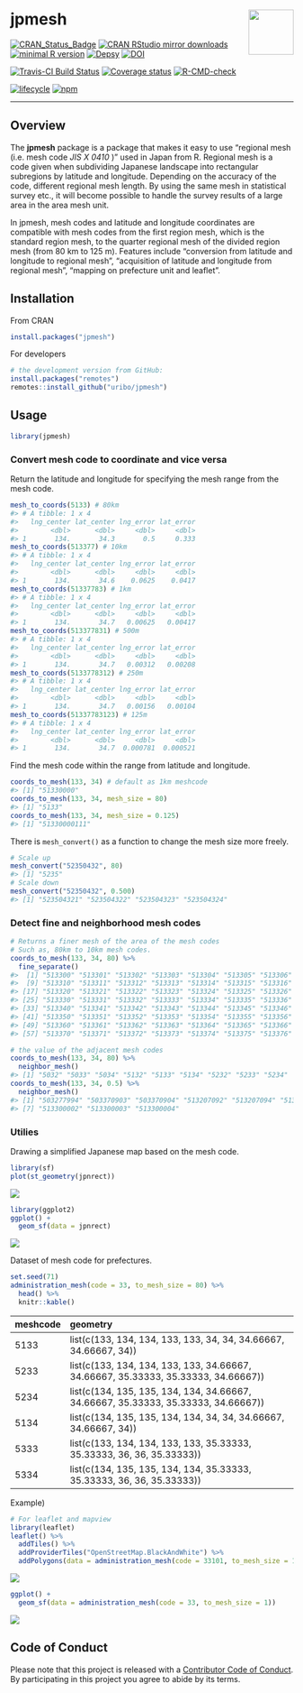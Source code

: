 
<!-- README.md is generated from README.Rmd. Please edit that file -->

# jpmesh <img src="man/figures/logo.png" align="right" width="80px" />

[![CRAN\_Status\_Badge](https://www.r-pkg.org/badges/version/jpmesh)](https://cran.r-project.org/package=jpmesh)
[![CRAN RStudio mirror
downloads](https://cranlogs.r-pkg.org/badges/jpmesh?color=FF5254)](https://cran.r-project.org/package=jpmesh)
[![minimal R
version](https://img.shields.io/badge/R%3E%3D-3.1.0-blue.svg)](https://cran.r-project.org/)
[![Depsy](http://depsy.org/api/package/cran/jpmesh/badge.svg)](http://depsy.org/package/r/jpmesh)
[![DOI](https://zenodo.org/badge/DOI/10.5281/zenodo.1185742.svg)](https://doi.org/10.5281/zenodo.1185742)

[![Travis-CI Build
Status](https://travis-ci.org/uribo/jpmesh.svg?branch=master)](https://travis-ci.org/uribo/jpmesh)
[![Coverage
status](https://codecov.io/gh/uribo/jpmesh/branch/master/graph/badge.svg)](https://codecov.io/github/uribo/jpmesh?branch=master)
[![R-CMD-check](https://github.com/uribo/jpmesh/workflows/R-CMD-check/badge.svg)](https://github.com/uribo/jpmesh/actions?query=workflow%3AR-CMD-check)

[![lifecycle](https://img.shields.io/badge/lifecycle-maturing-blue.svg?style=for-the-badge)](https://www.tidyverse.org/lifecycle/#maturing)
[![npm](https://img.shields.io/npm/l/express.svg?style=for-the-badge)](https://github.com/uribo/jpmesh)

-----

## Overview

The **jpmesh** package is a package that makes it easy to use “regional
mesh (i.e. mesh code *JIS X 0410* )” used in Japan from R. Regional mesh
is a code given when subdividing Japanese landscape into rectangular
subregions by latitude and longitude. Depending on the accuracy of the
code, different regional mesh length. By using the same mesh in
statistical survey etc., it will become possible to handle the survey
results of a large area in the area mesh unit.

In jpmesh, mesh codes and latitude and longitude coordinates are
compatible with mesh codes from the first region mesh, which is the
standard region mesh, to the quarter regional mesh of the divided region
mesh (from 80 km to 125 m). Features include “conversion from latitude
and longitude to regional mesh”, “acquisition of latitude and longitude
from regional mesh”, “mapping on prefecture unit and leaflet”.

## Installation

From CRAN

``` r
install.packages("jpmesh")
```

For developers

``` r
# the development version from GitHub:
install.packages("remotes")
remotes::install_github("uribo/jpmesh")
```

## Usage

``` r
library(jpmesh)
```

### Convert mesh code to coordinate and vice versa

Return the latitude and longitude for specifying the mesh range from the
mesh code.

``` r
mesh_to_coords(5133) # 80km
#> # A tibble: 1 x 4
#>   lng_center lat_center lng_error lat_error
#>        <dbl>      <dbl>     <dbl>     <dbl>
#> 1       134.       34.3       0.5     0.333
mesh_to_coords(513377) # 10km
#> # A tibble: 1 x 4
#>   lng_center lat_center lng_error lat_error
#>        <dbl>      <dbl>     <dbl>     <dbl>
#> 1       134.       34.6    0.0625    0.0417
mesh_to_coords(51337783) # 1km
#> # A tibble: 1 x 4
#>   lng_center lat_center lng_error lat_error
#>        <dbl>      <dbl>     <dbl>     <dbl>
#> 1       134.       34.7   0.00625   0.00417
mesh_to_coords(513377831) # 500m
#> # A tibble: 1 x 4
#>   lng_center lat_center lng_error lat_error
#>        <dbl>      <dbl>     <dbl>     <dbl>
#> 1       134.       34.7   0.00312   0.00208
mesh_to_coords(5133778312) # 250m
#> # A tibble: 1 x 4
#>   lng_center lat_center lng_error lat_error
#>        <dbl>      <dbl>     <dbl>     <dbl>
#> 1       134.       34.7   0.00156   0.00104
mesh_to_coords(51337783123) # 125m
#> # A tibble: 1 x 4
#>   lng_center lat_center lng_error lat_error
#>        <dbl>      <dbl>     <dbl>     <dbl>
#> 1       134.       34.7  0.000781  0.000521
```

Find the mesh code within the range from latitude and longitude.

``` r
coords_to_mesh(133, 34) # default as 1km meshcode
#> [1] "51330000"
coords_to_mesh(133, 34, mesh_size = 80)
#> [1] "5133"
coords_to_mesh(133, 34, mesh_size = 0.125)
#> [1] "51330000111"
```

There is `mesh_convert()` as a function to change the mesh size more
freely.

``` r
# Scale up
mesh_convert("52350432", 80)
#> [1] "5235"
# Scale down
mesh_convert("52350432", 0.500)
#> [1] "523504321" "523504322" "523504323" "523504324"
```

### Detect fine and neighborhood mesh codes

``` r
# Returns a finer mesh of the area of the mesh codes
# Such as, 80km to 10km mesh codes.
coords_to_mesh(133, 34, 80) %>% 
  fine_separate()
#>  [1] "513300" "513301" "513302" "513303" "513304" "513305" "513306" "513307"
#>  [9] "513310" "513311" "513312" "513313" "513314" "513315" "513316" "513317"
#> [17] "513320" "513321" "513322" "513323" "513324" "513325" "513326" "513327"
#> [25] "513330" "513331" "513332" "513333" "513334" "513335" "513336" "513337"
#> [33] "513340" "513341" "513342" "513343" "513344" "513345" "513346" "513347"
#> [41] "513350" "513351" "513352" "513353" "513354" "513355" "513356" "513357"
#> [49] "513360" "513361" "513362" "513363" "513364" "513365" "513366" "513367"
#> [57] "513370" "513371" "513372" "513373" "513374" "513375" "513376" "513377"

# the value of the adjacent mesh codes
coords_to_mesh(133, 34, 80) %>% 
  neighbor_mesh()
#> [1] "5032" "5033" "5034" "5132" "5133" "5134" "5232" "5233" "5234"
coords_to_mesh(133, 34, 0.5) %>% 
  neighbor_mesh()
#> [1] "503277994" "503370903" "503370904" "513207092" "513207094" "513300001"
#> [7] "513300002" "513300003" "513300004"
```

### Utilies

Drawing a simplified Japanese map based on the mesh code.

``` r
library(sf)
plot(st_geometry(jpnrect))
```

![](man/figures/README-jpn_simple_map_sf-1.png)<!-- -->

``` r
library(ggplot2)
ggplot() +
  geom_sf(data = jpnrect)
```

![](man/figures/README-jpn_simple_map-1.png)<!-- -->

Dataset of mesh code for prefectures.

``` r
set.seed(71)
administration_mesh(code = 33, to_mesh_size = 80) %>% 
  head() %>% 
  knitr::kable()
```

| meshcode | geometry                                                                           |
| :------- | :--------------------------------------------------------------------------------- |
| 5133     | list(c(133, 134, 134, 133, 133, 34, 34, 34.66667, 34.66667, 34))                   |
| 5233     | list(c(133, 134, 134, 133, 133, 34.66667, 34.66667, 35.33333, 35.33333, 34.66667)) |
| 5234     | list(c(134, 135, 135, 134, 134, 34.66667, 34.66667, 35.33333, 35.33333, 34.66667)) |
| 5134     | list(c(134, 135, 135, 134, 134, 34, 34, 34.66667, 34.66667, 34))                   |
| 5333     | list(c(133, 134, 134, 133, 133, 35.33333, 35.33333, 36, 36, 35.33333))             |
| 5334     | list(c(134, 135, 135, 134, 134, 35.33333, 35.33333, 36, 36, 35.33333))             |

Example)

``` r
# For leaflet and mapview
library(leaflet)
leaflet() %>% 
  addTiles() %>% 
  addProviderTiles("OpenStreetMap.BlackAndWhite") %>% 
  addPolygons(data = administration_mesh(code = 33101, to_mesh_size = 1))
```

![](man/figures/README-mesh_pref_33_leaflet-1.png)

``` r
ggplot() + 
  geom_sf(data = administration_mesh(code = 33, to_mesh_size = 1))
```

![](man/figures/README-mesh_pref33_map-1.png)

## Code of Conduct

Please note that this project is released with a [Contributor Code of
Conduct](.github/CODE_OF_CONDUCT.md). By participating in this project
you agree to abide by its terms.
